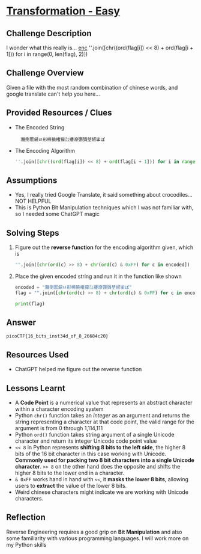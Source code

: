 # [Transformation - Easy](https://play.picoctf.org/practice/challenge/104?category=3&page=1)

## Challenge Description

I wonder what this really is... [enc](https://mercury.picoctf.net/static/0d3145dafdc4fbcf01891912eb6c0968/enc) ''.join([chr((ord(flag[i]) << 8) + ord(flag[i + 1])) for i in range(0, len(flag), 2)])

## Challenge Overview

Given a file with the most random combination of chinese words, and google translate can't help you here...

## Provided Resources / Clues

- The Encoded String

        灩捯䍔䙻ㄶ形楴獟楮獴㌴摟潦弸弲㘶㠴挲ぽ

- The Encoding Algorithm
  ```python
  ''.join([chr((ord(flag[i]) << 8) + ord(flag[i + 1])) for i in range(0, len(flag), 2)])
  ```

## Assumptions

- Yes, I really tried Google Translate, it said something about crocodiles... NOT HELPFUL
- This is Python Bit Manipulation techniques which I was not familiar with, so I needed some ChatGPT magic

## Solving Steps

1.  Figure out the **reverse function** for the encoding algorithm given, which is
    ```python
    "".join([chr(ord(c) >> 8) + chr(ord(c) & 0xFF) for c in encoded])
    ```
2.  Place the given encoded string and run it in the function like shown

    ```python
    encoded = "灩捯䍔䙻ㄶ形楴獟楮獴㌴摟潦弸弲㘶㠴挲ぽ"
    flag = "".join([chr(ord(c) >> 8) + chr(ord(c) & 0xFF) for c in encoded])

    print(flag)
    ```

## Answer

    picoCTF{16_bits_inst34d_of_8_26684c20}

## Resources Used

- ChatGPT helped me figure out the reverse function

## Lessons Learnt

- A **Code Point** is a numerical value that represents an abstract character within a character encoding system
- Python `chr()` function takes an _integer_ as an argument and returns the string representing a character at that code point, the valid range for the argument is from 0 through 1,114,111
- Python `ord()` function takes string argument of a single Unicode character and return its integer Unicode code point value
- `<< 8` in Python represents **shifting 8 bits to the left side**, the higher 8 bits of the 16 bit character in this case working with Unicode. **Commonly used for packing two 8 bit characters into a single Unicode character**. `>> 8` on the other hand does the opposite and shifts the higher 8 bits to the lower end in a character.
- `& 0xFF` works hand in hand with `<<`, it **masks the lower 8 bits**, allowing users to **extract** the value of the lower 8 bits.
- Weird chinese characters might indicate we are working with Unicode characters.

## Reflection

Reverse Engineering requires a good grip on **Bit Manipulation** and also some familiarity with various programming languages. I will work more on my Python skills
